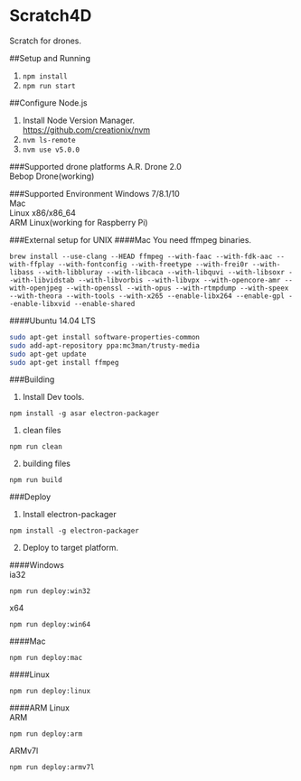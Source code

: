 # Scratch4D
Scratch for drones.

##Setup and Running
1. ```npm install```  
3. ```npm run start```

##Configure Node.js
1. Install Node Version Manager.  
https://github.com/creationix/nvm  
2. ```nvm ls-remote```  
3. ```nvm use v5.0.0```

###Supported drone platforms
A.R. Drone 2.0  
Bebop Drone(working)

###Supported Environment
Windows 7/8.1/10    
Mac  
Linux x86/x86_64  
ARM Linux(working for Raspberry Pi)  

###External setup for UNIX
####Mac
You need ffmpeg binaries.    
```
brew install --use-clang --HEAD ffmpeg --with-faac --with-fdk-aac --with-ffplay --with-fontconfig --with-freetype --with-frei0r --with-libass --with-libbluray --with-libcaca --with-libquvi --with-libsoxr --with-libvidstab --with-libvorbis --with-libvpx --with-opencore-amr --with-openjpeg --with-openssl --with-opus --with-rtmpdump --with-speex --with-theora --with-tools --with-x265 --enable-libx264 --enable-gpl --enable-libxvid --enable-shared
```  
####Ubuntu 14.04 LTS
```bash
sudo apt-get install software-properties-common    
sudo add-apt-repository ppa:mc3man/trusty-media  
sudo apt-get update  
sudo apt-get install ffmpeg
```  


###Building
1. Install Dev tools.
```
npm install -g asar electron-packager
```

1. clean files  
```
npm run clean
```


2. building files
```
npm run build
```

###Deploy
1. Install electron-packager
```
npm install -g electron-packager  
```


2. Deploy to target platform.
  
####Windows  
ia32   
```
npm run deploy:win32
```  
x64    
```
npm run deploy:win64
```  
####Mac  
```
npm run deploy:mac
```  
####Linux  
```
npm run deploy:linux
```  
####ARM Linux  
ARM
```
npm run deploy:arm
```  
ARMv7l
```
npm run deploy:armv7l
```  






